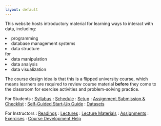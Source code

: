 ```yaml
---
layout: default
---
```


This website hosts introductory material for learning ways to interact with data, including: 
<li>programming</li> 
<li>database management systems</li> 
<li>data structure</li>
for 
<li>data manipulation</li>
<li>data analysis</li>
<li>data visualization </li>

The course design idea is that this is a flipped university course, which means learners are required to review course material **before** they come to the classroom for exercise activities and problem-solving practice. 

For Students
: <a href="{{ site.baseurl}}/syllabus">
  <i class="fa fa-file-text-o fa-fw"></i> Syllabus</a>
: <a href="{{ site.baseurl}}/schedule">
  <i class="fa fa-calendar fa-fw"></i> Schedule</a>
: <a href="{{ site.baseurl}}/computer-setup">
  <i class="fa fa-download fa-fw"></i> Setup</a>
: <a href="{{ site.baseurl }}/materials/turn-in-checklist">
  <i class="fa fa-check-square fa-fw"></i> Assignment Submission & Checklist</a>
: <a href="{{ site.baseurl}}/START-for-self-guided-students">
  <i class="fa fa-play-circle fa-fw"></i> Self-Guided Start-Up Guide</a>
: <a href="{{ site.baseurl}}/materials/datasets">
  <i class="fa fa-download fa-fw"></i> Datasets</a>


For Instructors
: <a href="{{ site.baseurl}}/readings">
  <i class="fa fa-book fa-fw"></i> Readings</a>
: <a href="{{ site.baseurl}}/lectures">
  <i class="fa fa-comment fa-fw"></i> Lectures</a>
: <a href="{{ site.baseurl}}/materials">
  <i class="fa fa-list-alt fa-fw"></i> Lecture Materials</a>
: <a href="{{ site.baseurl}}/assignments">
  <i class="fa fa-keyboard-o fa-fw"></i> Assignments</a>
: <a href="{{ site.baseurl}}/exercises">
  <i class="fa fa-magic fa-fw"></i> Exercises</a>
: <a href="{{ site.baseurl}}/docs">
  <i class="fa fa-question-circle fa-fw"></i> Course Development Help</a>

